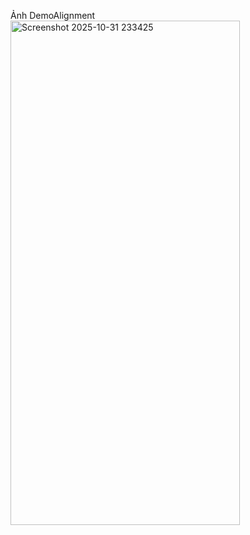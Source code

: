 Ảnh DemoAlignment
<img width="367" height="807" alt="Screenshot 2025-10-31 233425" src="https://github.com/user-attachments/assets/935a18d6-84be-4210-a833-833cb2f5dc4b" />

